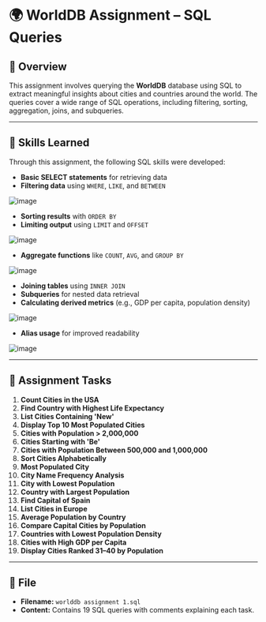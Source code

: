 # 🌍 WorldDB Assignment – SQL Queries

## 📄 Overview

This assignment involves querying the **WorldDB** database using SQL to extract meaningful insights about cities and countries around the world. The queries cover a wide range of SQL operations, including filtering, sorting, aggregation, joins, and subqueries.

---

## 🧠 Skills Learned

Through this assignment, the following SQL skills were developed:

- **Basic SELECT statements** for retrieving data
- **Filtering data** using `WHERE`, `LIKE`, and `BETWEEN`

![image](https://github.com/user-attachments/assets/1f9ec77d-5d7d-4d6e-8b5a-75ebeb8cc4cb)

- **Sorting results** with `ORDER BY`
- **Limiting output** using `LIMIT` and `OFFSET`

![image](https://github.com/user-attachments/assets/f7539b34-b125-4d43-a9da-85aa1d30c73b)
 
- **Aggregate functions** like `COUNT`, `AVG`, and `GROUP BY`
  
![image](https://github.com/user-attachments/assets/94427569-b253-4044-94d3-eee54c365916)

- **Joining tables** using `INNER JOIN`
- **Subqueries** for nested data retrieval
- **Calculating derived metrics** (e.g., GDP per capita, population density)
  
![image](https://github.com/user-attachments/assets/74a1cfd5-adcd-4bce-a571-8666d04f6a9d)
 
- **Alias usage** for improved readability
  
![image](https://github.com/user-attachments/assets/131e6626-9295-4ea8-9246-4f87c03d6870)


---

## 📌 Assignment Tasks

1. **Count Cities in the USA**
2. **Find Country with Highest Life Expectancy**
3. **List Cities Containing 'New'**
4. **Display Top 10 Most Populated Cities**
5. **Cities with Population > 2,000,000**
6. **Cities Starting with 'Be'**
7. **Cities with Population Between 500,000 and 1,000,000**
8. **Sort Cities Alphabetically**
9. **Most Populated City**
10. **City Name Frequency Analysis**
11. **City with Lowest Population**
12. **Country with Largest Population**
13. **Find Capital of Spain**
14. **List Cities in Europe**
15. **Average Population by Country**
16. **Compare Capital Cities by Population**
17. **Countries with Lowest Population Density**
18. **Cities with High GDP per Capita**
19. **Display Cities Ranked 31–40 by Population**

---

## 📂 File

- **Filename:** `worlddb assignment 1.sql`
- **Content:** Contains 19 SQL queries with comments explaining each task.

